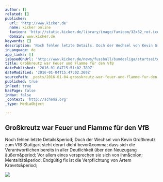 ```yaml
---
author: []
related: []
publisher:
  url: 'http://www.kicker.de'
  name: kicker online
  favicon: 'http://static.kicker.de/library/image/favicon/32x32_rot.ico'
  domain: www.kicker.de
keywords: []
description: 'Noch fehlen letzte Details. Doch der Wechsel von Kevin Großkreutz zum VfB Stuttgart steht derart dicht bevor, dass sich die Verantwortlichen bereits in aller Deutlichkeit über den Neuzugang äußern. Vor allem eines versprechen sie sich von ihm: Mentalität. Endgültig fix ist die Verpflichtung von Artem Kravets.'
inLanguage: de
app_links: []
isBasedOnUrl: 'http://www.kicker.de/news/fussball/bundesliga/startseite/642244/artikel_grosskreutz-war-feuer-und-flamme-fuer-den-vfb.html'
title: Großkreutz war Feuer und Flamme für den VfB
datePublished: '2016-01-04T15:51:02.789Z'
dateModified: '2016-01-04T15:47:02.269Z'
sourcePath: _posts/2016-01-04-grosskreutz-war-feuer-und-flamme-fur-den-vfb.md
published: true
inFeed: true
hasPage: false
inNav: false
_context: 'http://schema.org'
_type: MediaObject

---
```

<article style=""><h1>Großkreutz war Feuer und Flamme für den VfB</h1><p>Noch fehlen letzte Details&amp;period; Doch der Wechsel von Kevin Großkreutz zum VfB Stuttgart steht derart dicht bevor&amp;comma; dass sich die Verantwortlichen bereits in aller Deutlichkeit über den Neuzugang äußern&amp;period; Vor allem eines versprechen sie sich von ihm&amp;colon; Mentalität&amp;period; Endgültig fix ist die Verpflichtung von Artem Kravets&amp;period;</p><img src="http://mediadb.kicker.de/news/1000/1020/1100/3000/artikel/842297/grosskreutz800-1451921002.jpg" /></article>
